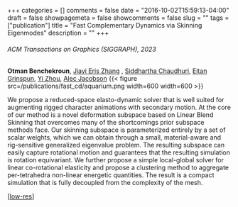+++
categories = []
comments = false
date = "2016-10-02T15:59:13-04:00"
draft = false
showpagemeta = false
showcomments = false
slug = ""
tags = ["publication"]
title = "Fast Complementary Dynamics via Skinning Eigenmodes"
description = ""
+++
###### ACM Transactions on Graphics (SIGGRAPH), 2023
 **Otman Benchekroun**, [Jiayi Eris Zhang](https://eriszhang.github.io/) , [Siddhartha Chaudhuri](https://www.cse.iitb.ac.in/~sidch/), [Eitan Grinspun](https://www.dgp.toronto.edu/~eitan/), [Yi Zhou](https://zhouyisjtu.github.io/), [Alec Jacobson](https://www.cs.toronto.edu/~jacobson/)
{{< figure src=/publications/fast_cd/aquarium.png width=600 width=600 >}}

We propose a reduced-space elasto-dynamic solver that is well suited for augmenting rigged character animations with secondary motion. At the core of our method is a novel deformation subspace based on Linear Blend Skinning that overcomes many of the shortcomings prior subspace methods face. Our skinning subspace is parameterized entirely by a set of scalar weights, which we can obtain through a small, material-aware and rig-sensitive generalized eigenvalue problem. The resulting subspace can easily capture rotational motion and guarantees that the resulting simulation is rotation equivariant. We further propose a simple local-global solver for linear co-rotational elasticity and propose a clustering method to aggregate per-tetrahedra non-linear energetic quantities. The result is a compact simulation that is fully decoupled from the complexity of the mesh.

[[low-res](https://arxiv.org/pdf/2303.11886)]

